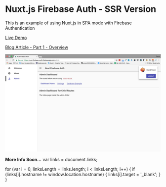 # Nuxt.js Firebase Auth - SSR Version

This is an example of using Nuxt.js in SPA mode with Firebase Authentication

[Live Demo](https://www.davidroyer.me/blog/nuxtjs-firebase-auth)

[Blog Article - Part 1 - Overview](https://www.davidroyer.me/blog/nuxtjs-firebase-auth)

![alt text](/nuxt-firebase-authentication.jpg "Screenshot")

**More Info Soon...** var links = document.links;

for (var i = 0, linksLength = links.length; i < linksLength; i++) { if (links[i].hostname != window.location.hostname) { links[i].target = '_blank'; } }
